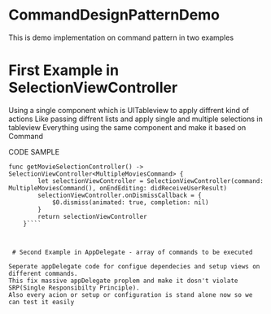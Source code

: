 # CommandDesignPatternDemo

This is demo implementation on command pattern in two examples 

# First Example in SelectionViewController 

Using a single component which is UITableview to apply diffrent kind of actions
Like passing diffrent lists and apply single and multiple selections in tableview 
Everything using the same component and make it based on Command

CODE SAMPLE
``` 
func getMovieSelectionController() -> SelectionViewController<MultipleMoviesCommand> {
        let selectionViewController = SelectionViewController(command: MultipleMoviesCommand(), onEndEditing: didReceiveUserResult)
        selectionViewController.onDismissCallback = {
            $0.dismiss(animated: true, completion: nil)
        }
        return selectionViewController
    }````
    
    

 # Second Example in AppDelegate - array of commands to be executed 

Seperate appDelegate code for configue dependecies and setup views on different commands.
This fix massive appDelegate proplem and make it dosn't violate SRP(Single Responsibilty Principle).
Also every acion or setup or configuration is stand alone now so we can test it easily
